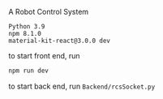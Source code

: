 A Robot Control System

```
Python 3.9
npm 8.1.0
material-kit-react@3.0.0 dev
```

to start front end, run

```bash
npm run dev
```

to start back end, run `Backend/rcsSocket.py`